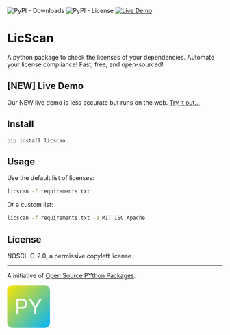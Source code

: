 ![PyPI - Downloads](https://img.shields.io/pypi/dm/licscan) ![PyPI - License](https://img.shields.io/badge/license-NOSCL_C_2.0-green) [![Live Demo](https://img.shields.io/badge/live-demo-blue)](https://ospyp.github.io/licscan)

# LicScan

A python package to check the licenses of your dependencies. Automate your license compliance! Fast, free, and open-sourced!

## [NEW] Live Demo

Our NEW live demo is less accurate but runs on the web. [Try it out...](https://ospyp.github.io/licscan)

## Install

```
pip install licscan
```

## Usage

Use the default list of licenses:

```bash
licscan -f requirements.txt
```

Or a custom list:

```bash
licscan -f requirements.txt -a MIT ISC Apache
```

## License

NOSCL-C-2.0, a permissive copyleft license.

---

A initiative of [Open Source PYthon Packages](https://github.com/ospyp).

<a href="https://github.com/ospyp"><img width="100" src="https://raw.githubusercontent.com/ospyp/ospyp/main/logo.svg"></a>

